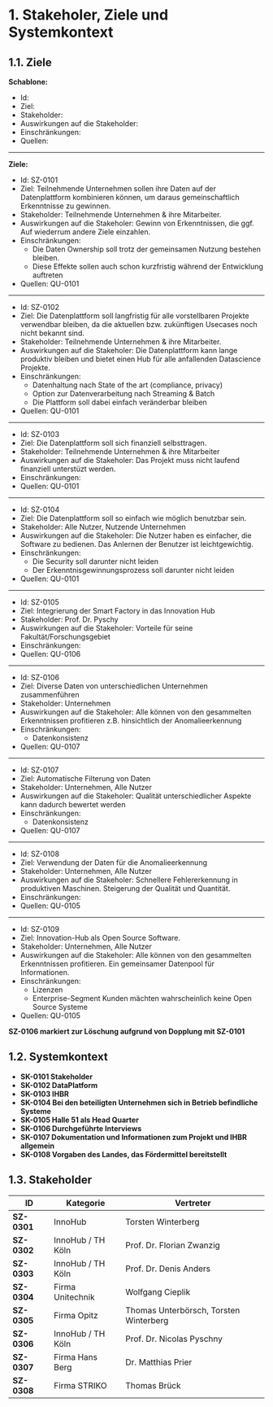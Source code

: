 # 1. Stakeholer, Ziele und Systemkontext

## 1.1. Ziele

**Schablone:**
- Id:
- Ziel:
- Stakeholder:
- Auswirkungen auf die Stakeholder:
- Einschränkungen:
- Quellen:

---

**Ziele:**

- Id: <a name="SZ-0101">SZ-0101</a>
- Ziel: Teilnehmende Unternehmen sollen ihre Daten auf der Datenplattform kombinieren können, um daraus gemeinschaftlich Erkenntnisse zu gewinnen. 
- Stakeholder: Teilnehmende Unternehmen & ihre Mitarbeiter.
- Auswirkungen auf die Stakeholer: Gewinn von Erkenntnissen, die ggf. Auf wiederrum andere Ziele einzahlen.
- Einschränkungen: 
   - Die Daten Ownership soll trotz der gemeinsamen Nutzung bestehen bleiben.
   - Diese Effekte sollen auch schon kurzfristig während der Entwicklung auftreten
- Quellen: QU-0101

---

- Id: <a name="SZ-0102">SZ-0102</a>
- Ziel: Die Datenplattform soll langfristig für alle vorstellbaren Projekte verwendbar bleiben, da die aktuellen bzw. zukünftigen Usecases noch nicht bekannt sind.
- Stakeholder: Teilnehmende Unternehmen & ihre Mitarbeiter.
- Auswirkungen auf die Stakeholer: Die Datenplattform kann lange produktiv bleiben und bietet einen Hub für alle anfallenden Datascience Projekte.
- Einschränkungen: 
   - Datenhaltung nach State of the art (compliance, privacy)
   - Option zur Datenverarbeitung nach Streaming & Batch
   - Die Plattform soll dabei einfach veränderbar bleiben
- Quellen: QU-0101

---

- Id: <a name="SZ-0103">SZ-0103</a>
- Ziel: Die Datenplattform soll sich finanziell selbsttragen.
- Stakeholder: Teilnehmende Unternehmen & ihre Mitarbeiter
- Auswirkungen auf die Stakeholer: Das Projekt muss nicht laufend finanziell unterstüzt werden.
- Einschränkungen: 
- Quellen: QU-0101

---

- Id: <a name="SZ-0104">SZ-0104</a>
- Ziel: Die Datenplattform soll so einfach wie möglich benutzbar sein.
- Stakeholder: Alle Nutzer, Nutzende Unternehmen 
- Auswirkungen auf die Stakeholer: Die Nutzer haben es einfacher, die Software zu bedienen. Das Anlernen der Benutzer ist leichtgewichtig.
- Einschränkungen: 
   - Die Security soll darunter nicht leiden 
   - Der Erkenntnisgewinnungsprozess soll darunter nicht leiden
- Quellen: QU-0101

---

- Id: <a name="SZ-0105">SZ-0105</a>
- Ziel: Integrierung der Smart Factory in das Innovation Hub
- Stakeholder: Prof. Dr. Pyschy
- Auswirkungen auf die Stakeholer: Vorteile für seine Fakultät/Forschungsgebiet
- Einschränkungen: 
- Quellen: QU-0106
  
---
  
- Id: <a name="SZ-0106">SZ-0106</a>
- Ziel: Diverse Daten von unterschiedlichen Unternehmen zusammenführen 
- Stakeholder: Unternehmen
- Auswirkungen auf die Stakeholer: Alle können von den gesammelten Erkenntnissen profitieren z.B. hinsichtlich der Anomalieerkennung
- Einschränkungen: 
   - Datenkonsistenz
- Quellen: QU-0107

---

- Id: <a name="SZ-0107">SZ-0107</a>
- Ziel: Automatische Filterung von Daten
- Stakeholder: Unternehmen, Alle Nutzer
- Auswirkungen auf die Stakeholer: Qualität unterschiedlicher Aspekte kann dadurch bewertet werden
- Einschränkungen: 
   - Datenkonsistenz
- Quellen: QU-0107
  
---
  
- Id: <a name="SZ-0108">SZ-0108</a>
- Ziel: Verwendung der Daten für die Anomalieerkennung
- Stakeholder: Unternehmen, Alle Nutzer
- Auswirkungen auf die Stakeholer: Schnellere Fehlererkennung in produktiven Maschinen. Steigerung der Qualität und Quantität.
- Einschränkungen: 
- Quellen: QU-0105

---

- Id: <a name="SZ-0109">SZ-0109</a>
- Ziel: Innovation-Hub als Open Source Software.
- Stakeholder: Unternehmen, Alle Nutzer
- Auswirkungen auf die Stakeholer: Alle können von den gesammelten Erkenntnissen profitieren. Ein gemeinsamer Datenpool für Informationen.
- Einschränkungen: 
   - Lizenzen
   - Enterprise-Segment Kunden mächten wahrscheinlich keine Open Source Systeme
- Quellen: QU-0105

**SZ-0106 markiert zur Löschung aufgrund von Dopplung mit SZ-0101**

## 1.2. Systemkontext
* **SK-0101 Stakeholder**
* **SK-0102 DataPlatform**
* **SK-0103 IHBR**
* **SK-0104 Bei den beteiligten Unternehmen sich in Betrieb befindliche Systeme**
* **SK-0105 Halle 51 als Head Quarter**
* **SK-0106 Durchgeführte Interviews**
* **SK-0107 Dokumentation und Informationen zum Projekt und IHBR allgemein**
* **SK-0108 Vorgaben des Landes, das Fördermittel bereitstellt**

## 1.3. Stakeholder

ID | Kategorie | Vertreter
-------- | -------- | --------
<a name="SZ-0301">**SZ-0301**</a> | InnoHub | Torsten Winterberg
<a name="SZ-0302">**SZ-0302**</a> | InnoHub / TH Köln | Prof. Dr. Florian Zwanzig
<a name="SZ-0303">**SZ-0303**</a> | InnoHub / TH Köln | Prof. Dr. Denis Anders
<a name="SZ-0304">**SZ-0304**</a> | Firma Unitechnik | Wolfgang Cieplik
<a name="SZ-0305">**SZ-0305**</a> | Firma Opitz | Thomas Unterbörsch, Torsten Winterberg
<a name="SZ-0306">**SZ-0306**</a> | InnoHub / TH Köln | Prof. Dr. Nicolas Pyschny
<a name="SZ-0307">**SZ-0307**</a> | Firma Hans Berg | Dr. Matthias Prier
<a name="SZ-0308">**SZ-0308**</a> | Firma STRIKO | Thomas Brück
